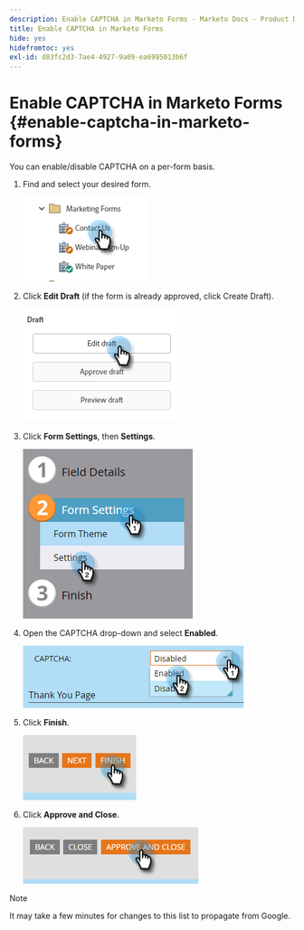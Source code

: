 ```yaml
---
description: Enable CAPTCHA in Marketo Forms - Marketo Docs - Product Documentation
title: Enable CAPTCHA in Marketo Forms
hide: yes
hidefromtoc: yes
exl-id: d83fc2d3-7ae4-4927-9a09-ea6995013b6f
---
```

# Enable CAPTCHA in Marketo Forms {#enable-captcha-in-marketo-forms}

You can enable/disable CAPTCHA on a per-form basis.

1. Find and select your desired form.

   ![](assets/enable-captcha-in-marketo-forms-1.png)

1. Click **Edit Draft** (if the form is already approved, click Create Draft).

   ![](assets/enable-captcha-in-marketo-forms-2.png)

1. Click **Form Settings**, then **Settings**.

   ![](assets/enable-captcha-in-marketo-forms-3.png)

1. Open the CAPTCHA drop-down and select **Enabled**.

   ![](assets/enable-captcha-in-marketo-forms-4.png)

1. Click **Finish**.

   ![](assets/enable-captcha-in-marketo-forms-5.png)

1. Click **Approve and Close**.

   ![](assets/enable-captcha-in-marketo-forms-6.png)

>[!NOTE]
>
>It may take a few minutes for changes to this list to propagate from Google.
